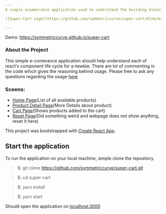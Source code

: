 ```yaml
---
A simple ecommerance application used to understand the building blocks of React. Code Crafted by [Vikram Belde](www.belvikram.com). 

![Super-Cart Logo](https://github.com/symmetriccurve/super-cart/blob/master/src/images/logo.png)

---
```


Demo: https://symmetriccurve.github.io/super-cart


### About the Project

This simple e-comerance application should help understand each of react's component life cycle for a newbie. 
There are lot of commenting in the code which gives the reasoning behind usage. Please free to ask any questions regarding the usage [here](https://github.com/symmetriccurve/super-cart/issues/new)


### Sceens: 
 - [Home Page](https://symmetriccurve.github.io/super-cart)(List of all available products)
 - [Product Detail Page](https://symmetriccurve.github.io/super-cart/#/product-detail?id=6)(More Details about product)
 - [Cart Page](https://symmetriccurve.github.io/super-cart/#/cart)(Shows products added to the cart)
 - [Reset Page](https://symmetriccurve.github.io/super-cart/#/reset)(Did something weird and webpage does not show anything, reset it here)


This project was bootstrapped with [Create React App](https://github.com/facebook/create-react-app).

## Start the application

To run the application on your local machine, simple clone the repository.

> $: git clone https://github.com/symmetriccurve/super-cart.git

> $: cd super-cart

> $: yarn install

> $: yarn start

Should open the application on [localhost:3000](localhost:3000)
